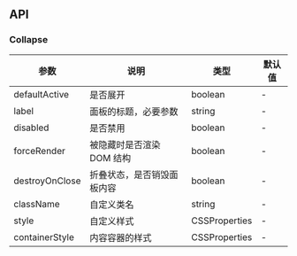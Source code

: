 ## API

### Collapse

| 参数           | 说明                       | 类型          | 默认值 |
| -------------- | -------------------------- | ------------- | ------ |
| defaultActive  | 是否展开                   | boolean       | -      |
| label          | 面板的标题，必要参数       | string        | -      |
| disabled       | 是否禁用                   | boolean       | -      |
| forceRender    | 被隐藏时是否渲染 DOM 结构  | boolean       | -      |
| destroyOnClose | 折叠状态，是否销毁面板内容 | boolean       | -      |
| className      | 自定义类名                 | string        | -      |
| style          | 自定义样式                 | CSSProperties | -      |
| containerStyle | 内容容器的样式             | CSSProperties | -      |
